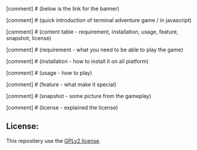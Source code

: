[comment] # (below is the link for the banner)


[comment] # (quick introduction of terminal adventure game / in javascript)


[comment] # (content table - requirement, installation, usage, feature, snapshot, license)

[comment] # (requirement - what you need to be able to play the game)

[comment] # (installation - how to install it on all platform)

[comment] # (usage - how to play)

[comment] # (feature - what make it special)

[comment] # (snapshot - some picture from the gameplay)

[comment] # (license - explained the license)
## License:
This repositery use the [GPLv2 license](https://www.gnu.org/licenses/old-licenses/gpl-2.0.en.html). 
